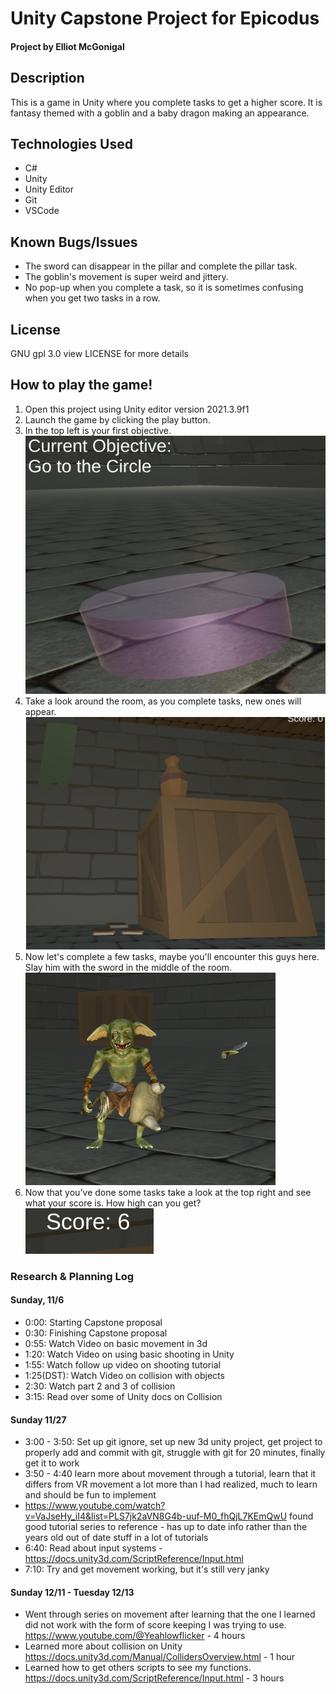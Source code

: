 # Unity Capstone Project for Epicodus
#### Project by Elliot McGonigal
## Description
This is a game in Unity where you complete tasks to get a higher score. It is fantasy themed with a goblin and a baby dragon making an appearance.
## Technologies Used
* C#
* Unity
* Unity Editor
* Git
* VSCode

## Known Bugs/Issues
- The sword can disappear in the pillar and complete the pillar task.
- The goblin's movement is super weird and jittery.
- No pop-up when you complete a task, so it is sometimes confusing when you get two tasks in a row.

## License
GNU gpl 3.0 view LICENSE for more details

## How to play the game!
1. Open this project using Unity editor version 2021.3.9f1
2. Launch the game by clicking the play button.
3. In the top left is your first objective. <img src="Capstone/Img/Objectives.png">
4. Take a look around the room, as you complete tasks, new ones will appear. <img src="Capstone/Img/Decor.png">
5. Now let's complete a few tasks, maybe you'll encounter this guys here. Slay him with the sword in the middle of the room. <img src="Capstone/Img/Goblin.png">
6. Now that you've done some tasks take a look at the top right and see what your score is. How high can you get? <img src="Capstone/Img/Score.png">


### Research & Planning Log
#### Sunday, 11/6
* 0:00: Starting Capstone proposal
* 0:30: Finishing Capstone proposal
* 0:55: Watch Video on basic movement in 3d
* 1:20: Watch Video on using basic shooting in Unity
* 1:55: Watch follow up video on shooting tutorial
* 1:25(DST): Watch Video on collision with objects
* 2:30: Watch part 2 and 3 of collision
* 3:15: Read over some of Unity docs on Collision

#### Sunday 11/27
* 3:00 - 3:50: Set up git ignore, set up new 3d unity project, get project to properly add and commit with git, struggle with git for 20 minutes, finally get it to work
* 3:50 - 4:40 learn more about movement through a tutorial, learn that it differs from VR movement a lot more than I had realized, much to learn and should be fun to implement
* https://www.youtube.com/watch?v=VaJseHy_iI4&list=PLS7jk2aVN8G4b-uuf-M0_fhQjL7KEmQwU found good tutorial series to reference - has up to date info rather than the years old out of date stuff in a lot of tutorials
* 6:40: Read about input systems - https://docs.unity3d.com/ScriptReference/Input.html
* 7:10: Try and get movement working, but it's still very janky


#### Sunday 12/11 - Tuesday 12/13
* Went through series on movement after learning that the one I learned did not work with the form of score keeping I was trying to use. https://www.youtube.com/@Yeahlowflicker - 4 hours
* Learned more about collision on Unity https://docs.unity3d.com/Manual/CollidersOverview.html   -  1 hour
* Learned how to get others scripts to see my functions. https://docs.unity3d.com/ScriptReference/Input.html   -  3 hours